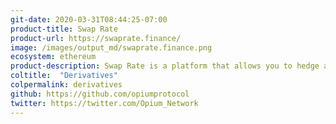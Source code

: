 ```yaml
---
git-date: 2020-03-31T08:44:25-07:00
product-title: Swap Rate
product-url: https://swaprate.finance/
image: /images/output_md/swaprate.finance.png
ecosystem: ethereum
product-description: Swap Rate is a platform that allows you to hedge against or get the best out of interest rate fluctuations on DeFi lending protocols. [Interview with founder of Opium Protocol](/swaprate).
coltitle:  "Derivatives"
colpermalink: derivatives
github: https://github.com/opiumprotocol
twitter: https://twitter.com/Opium_Network
---
```

